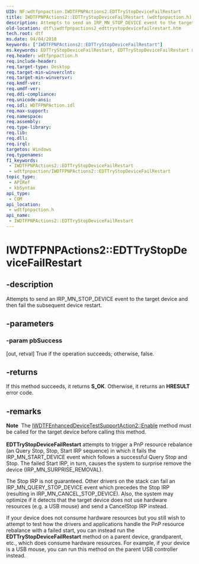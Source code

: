 ```yaml
---
UID: NF:wdtfpnpaction.IWDTFPNPActions2.EDTTryStopDeviceFailRestart
title: IWDTFPNPActions2::EDTTryStopDeviceFailRestart (wdtfpnpaction.h)
description: Attempts to send an IRP_MN_STOP_DEVICE event to the target device and then fail the subsequent device restart.
old-location: dtf\iwdtfpnpactions2_edttrystopdevicefailrestart.htm
tech.root: dtf
ms.date: 04/04/2018
keywords: ["IWDTFPNPActions2::EDTTryStopDeviceFailRestart"]
ms.keywords: EDTTryStopDeviceFailRestart, EDTTryStopDeviceFailRestart method [Windows Device Testing Framework], EDTTryStopDeviceFailRestart method [Windows Device Testing Framework],IWDTFPNPActions2 interface, IWDTFPNPActions2 interface [Windows Device Testing Framework],EDTTryStopDeviceFailRestart method, IWDTFPNPActions2.EDTTryStopDeviceFailRestart, IWDTFPNPActions2::EDTTryStopDeviceFailRestart, dtf.iwdtfpnpactions2_edttrystopdevicefailrestart, wdtfpnpaction/IWDTFPNPActions2::EDTTryStopDeviceFailRestart
req.header: wdtfpnpaction.h
req.include-header: 
req.target-type: Desktop
req.target-min-winverclnt: 
req.target-min-winversvr: 
req.kmdf-ver: 
req.umdf-ver: 
req.ddi-compliance: 
req.unicode-ansi: 
req.idl: WDTFPNPAction.idl
req.max-support: 
req.namespace: 
req.assembly: 
req.type-library: 
req.lib: 
req.dll: 
req.irql: 
targetos: Windows
req.typenames: 
f1_keywords:
 - IWDTFPNPActions2::EDTTryStopDeviceFailRestart
 - wdtfpnpaction/IWDTFPNPActions2::EDTTryStopDeviceFailRestart
topic_type:
 - APIRef
 - kbSyntax
api_type:
 - COM
api_location:
 - wdtfpnpaction.h
api_name:
 - IWDTFPNPActions2::EDTTryStopDeviceFailRestart
---
```


# IWDTFPNPActions2::EDTTryStopDeviceFailRestart


## -description

Attempts to send an IRP_MN_STOP_DEVICE event to the target device and 
then fail the subsequent device restart.

## -parameters

### -param pbSuccess 

[out, retval]
True if the operation succeeds; otherwise, false.

## -returns

If this method succeeds, it returns **S_OK**. Otherwise, it returns an **HRESULT** error code.

## -remarks

<div class="alert"><b>Note</b>  The <a href="/windows-hardware/drivers/ddi/wdtfedtaction/nf-wdtfedtaction-iwdtfenhanceddevicetestsupportaction2-enable">IWDTFEnhancedDeviceTestSupportAction2::Enable</a>  
method must be called for the target device before calling this method.</div>
<div> </div>
<b>EDTTryStopDeviceFailRestart</b> attempts to trigger a PnP resource 
rebalance (an Query Stop, Stop, Start IRP sequence) in which it fails the IRP_MN_START_DEVICE event 
which follows a successful Query Stop and Stop. The failed Start IRP, in turn, causes the system 
to surprise remove the device (IRP_MN_SURPRISE_REMOVAL).

The Stop IRP is not guaranteed. Other drivers on the stack can fail an 
IRP_MN_QUERY_STOP_DEVICE event which precedes the Stop IRP (resulting in IRP_MN_CANCEL_STOP_DEVICE). 
Also, the system may optimize if it detects that the target device does not use hardware 
resources (e.g. a USB mouse) and send a CancelStop IRP instead.

If your device does not consume hardware resources but you still wish to attempt to test 
how the drivers and applications handle the PnP resource rebalance with a failed start, you can 
instead run the <b>EDTTryStopDeviceFailRestart</b> method on a parent 
device, grandparent, etc., which does consume hardware resources. For example, if your device 
is a USB mouse, you can run this method on the parent USB controller instead.

